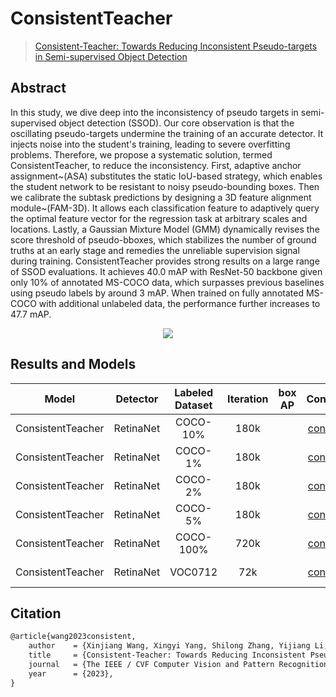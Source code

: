 # ConsistentTeacher

> [Consistent-Teacher: Towards Reducing Inconsistent Pseudo-targets in Semi-supervised Object Detection](https://arxiv.org/abs/2209.01589)

<!-- [ALGORITHM] -->

## Abstract

In this study, we dive deep into the inconsistency of pseudo targets in semi-supervised object detection (SSOD). Our core observation is that the oscillating pseudo-targets undermine the training of an accurate detector. It injects noise into the student's training, leading to severe overfitting problems. Therefore, we propose a systematic solution, termed ConsistentTeacher, to reduce the inconsistency. First, adaptive anchor assignment~(ASA) substitutes the static IoU-based strategy, which enables the student network to be resistant to noisy pseudo-bounding boxes. Then we calibrate the subtask predictions by designing a 3D feature alignment module~(FAM-3D). It allows each classification feature to adaptively query the optimal feature vector for the regression task at arbitrary scales and locations. Lastly, a Gaussian Mixture Model (GMM) dynamically revises the score threshold of pseudo-bboxes, which stabilizes the number of ground truths at an early stage and remedies the unreliable supervision signal during training. ConsistentTeacher provides strong results on a large range of SSOD evaluations. It achieves 40.0 mAP with ResNet-50 backbone given only 10% of annotated MS-COCO data, which surpasses previous baselines using pseudo labels by around 3 mAP. When trained on fully annotated MS-COCO with additional unlabeled data, the performance further increases to 47.7 mAP.

<div align=center>
<img src="https://github.com/open-mmlab/mmdetection/assets/7219519/6c80c611-74dc-486a-ac84-a590ea28e258"/>
</div>

## Results and Models

|       Model       | Detector  | Labeled Dataset | Iteration | box AP |                                 Config                                  |         Download         |
| :---------------: | :-------: | :-------------: | :-------: | :----: | :---------------------------------------------------------------------: | :----------------------: |
| ConsistentTeacher | RetinaNet |    COCO-10%     |   180k    |        | [config](./consistent-teacher_retinanet_r50_fpn_180k_semi-0.1-coco.py)  | [model](<>) \| [log](<>) |
| ConsistentTeacher | RetinaNet |     COCO-1%     |   180k    |        | [config](./consistent-teacher_retinanet_r50_fpn_180k_semi-0.01-coco.py) | [model](<>) \| [log](<>) |
| ConsistentTeacher | RetinaNet |     COCO-2%     |   180k    |        | [config](./consistent-teacher_retinanet_r50_fpn_180k_semi-0.02-coco.py) | [model](<>) \| [log](<>) |
| ConsistentTeacher | RetinaNet |     COCO-5%     |   180k    |        | [config](./consistent-teacher_retinanet_r50_fpn_180k_semi-0.05-coco.py) | [model](<>) \| [log](<>) |
| ConsistentTeacher | RetinaNet |    COCO-100%    |   720k    |        |   [config](./consistent-teacher_retinanet_r50_fpn_720k_semi-coco.py)    | [model](<>) \| [log](<>) |
| ConsistentTeacher | RetinaNet |     VOC0712     |    72k    |        |  [config](./consistent-teacher_retinanet_r50_fpn_72k_semi-voc0712.py)   | [model](<>) \| [log](<>) |

## Citation

```latex
@article{wang2023consistent,
    author    = {Xinjiang Wang, Xingyi Yang, Shilong Zhang, Yijiang Li, Litong Feng, Shijie Fang, Chengqi Lyu, Kai Chen, Wayne Zhang },
    title     = {Consistent-Teacher: Towards Reducing Inconsistent Pseudo-targets in Semi-supervised Object Detection},
    journal   = {The IEEE / CVF Computer Vision and Pattern Recognition Conference (CVPR)},
    year      = {2023},
}
```
